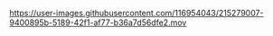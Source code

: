 

https://user-images.githubusercontent.com/116954043/215279007-9400895b-5189-42f1-af77-b36a7d56dfe2.mov

